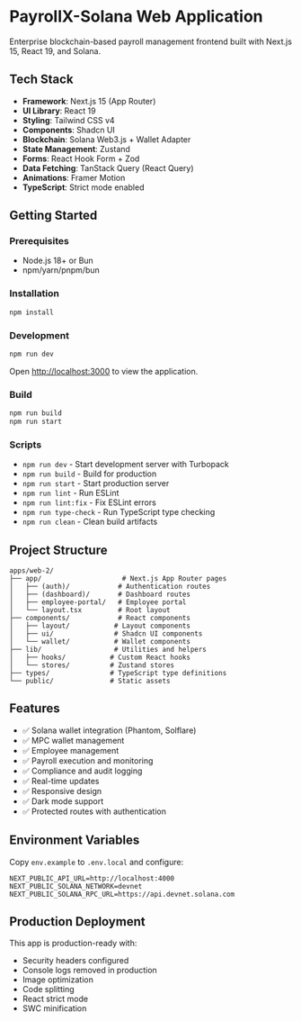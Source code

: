 # PayrollX-Solana Web Application

Enterprise blockchain-based payroll management frontend built with Next.js 15, React 19, and Solana.

## Tech Stack

- **Framework**: Next.js 15 (App Router)
- **UI Library**: React 19
- **Styling**: Tailwind CSS v4
- **Components**: Shadcn UI
- **Blockchain**: Solana Web3.js + Wallet Adapter
- **State Management**: Zustand
- **Forms**: React Hook Form + Zod
- **Data Fetching**: TanStack Query (React Query)
- **Animations**: Framer Motion
- **TypeScript**: Strict mode enabled

## Getting Started

### Prerequisites

- Node.js 18+ or Bun
- npm/yarn/pnpm/bun

### Installation

```bash
npm install
```

### Development

```bash
npm run dev
```

Open [http://localhost:3000](http://localhost:3000) to view the application.

### Build

```bash
npm run build
npm run start
```

### Scripts

- `npm run dev` - Start development server with Turbopack
- `npm run build` - Build for production
- `npm run start` - Start production server
- `npm run lint` - Run ESLint
- `npm run lint:fix` - Fix ESLint errors
- `npm run type-check` - Run TypeScript type checking
- `npm run clean` - Clean build artifacts

## Project Structure

```
apps/web-2/
├── app/                    # Next.js App Router pages
│   ├── (auth)/            # Authentication routes
│   ├── (dashboard)/       # Dashboard routes
│   ├── employee-portal/   # Employee portal
│   └── layout.tsx         # Root layout
├── components/            # React components
│   ├── layout/           # Layout components
│   ├── ui/               # Shadcn UI components
│   └── wallet/           # Wallet components
├── lib/                  # Utilities and helpers
│   ├── hooks/           # Custom React hooks
│   └── stores/          # Zustand stores
├── types/               # TypeScript type definitions
└── public/              # Static assets
```

## Features

- ✅ Solana wallet integration (Phantom, Solflare)
- ✅ MPC wallet management
- ✅ Employee management
- ✅ Payroll execution and monitoring
- ✅ Compliance and audit logging
- ✅ Real-time updates
- ✅ Responsive design
- ✅ Dark mode support
- ✅ Protected routes with authentication

## Environment Variables

Copy `env.example` to `.env.local` and configure:

```env
NEXT_PUBLIC_API_URL=http://localhost:4000
NEXT_PUBLIC_SOLANA_NETWORK=devnet
NEXT_PUBLIC_SOLANA_RPC_URL=https://api.devnet.solana.com
```

## Production Deployment

This app is production-ready with:

- Security headers configured
- Console logs removed in production
- Image optimization
- Code splitting
- React strict mode
- SWC minification

